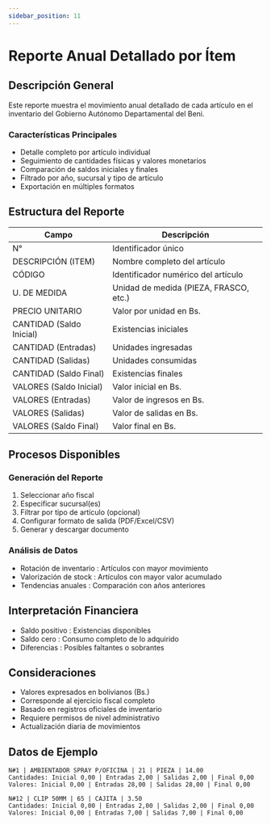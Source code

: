```yaml
---
sidebar_position: 11
---
```


# Reporte Anual Detallado por Ítem

## Descripción General
Este reporte muestra el movimiento anual detallado de cada artículo en el inventario del Gobierno Autónomo Departamental del Beni.

### Características Principales
- Detalle completo por artículo individual
- Seguimiento de cantidades físicas y valores monetarios
- Comparación de saldos iniciales y finales
- Filtrado por año, sucursal y tipo de artículo
- Exportación en múltiples formatos

## Estructura del Reporte

| Campo | Descripción |
|-------|-------------|
| N° | Identificador único |
| DESCRIPCIÓN (ITEM) | Nombre completo del artículo |
| CÓDIGO | Identificador numérico del artículo |
| U. DE MEDIDA | Unidad de medida (PIEZA, FRASCO, etc.) |
| PRECIO UNITARIO | Valor por unidad en Bs. |
| CANTIDAD (Saldo Inicial) | Existencias iniciales |
| CANTIDAD (Entradas) | Unidades ingresadas |
| CANTIDAD (Salidas) | Unidades consumidas |
| CANTIDAD (Saldo Final) | Existencias finales |
| VALORES (Saldo Inicial) | Valor inicial en Bs. |
| VALORES (Entradas) | Valor de ingresos en Bs. |
| VALORES (Salidas) | Valor de salidas en Bs. |
| VALORES (Saldo Final) | Valor final en Bs. |



## Procesos Disponibles
### Generación del Reporte
1. Seleccionar año fiscal
2. Especificar sucursal(es)
3. Filtrar por tipo de artículo (opcional)
4. Configurar formato de salida (PDF/Excel/CSV)
5. Generar y descargar documento
### Análisis de Datos
- Rotación de inventario : Artículos con mayor movimiento
- Valorización de stock : Artículos con mayor valor acumulado
- Tendencias anuales : Comparación con años anteriores
## Interpretación Financiera
- Saldo positivo : Existencias disponibles
- Saldo cero : Consumo completo de lo adquirido
- Diferencias : Posibles faltantes o sobrantes
## Consideraciones
- Valores expresados en bolivianos (Bs.)
- Corresponde al ejercicio fiscal completo
- Basado en registros oficiales de inventario
- Requiere permisos de nivel administrativo
- Actualización diaria de movimientos


## Datos de Ejemplo

```plaintext
N#1 | AMBIENTADOR SPRAY P/OFICINA | 21 | PIEZA | 14.00
Cantidades: Inicial 0,00 | Entradas 2,00 | Salidas 2,00 | Final 0,00
Valores: Inicial 0,00 | Entradas 28,00 | Salidas 28,00 | Final 0,00

N#12 | CLIP 50MM | 65 | CAJITA | 3.50
Cantidades: Inicial 0,00 | Entradas 2,00 | Salidas 2,00 | Final 0,00
Valores: Inicial 0,00 | Entradas 7,00 | Salidas 7,00 | Final 0,00